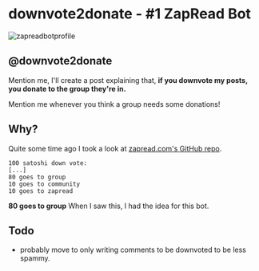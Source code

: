 # downvote2donate - #1 ZapRead Bot
![zapreadbotprofile](https://www.zapread.com/Home/UserImage/?size=150&UserId=8eb001fb-4d8f-4c07-b475-cbfe349c090f)
## @downvote2donate
Mention me, I'll create a post explaining that, **if you downvote my posts, you donate to the group they're in.**

Mention me whenever you think a group needs some donations!

## Why?
Quite some time ago I took a look at [zapread.com's GitHub repo](https://github.com/Horndev/zapread.com).

```
100 satoshi down vote:
[...]
80 goes to group
10 goes to community
10 goes to zapread
```

**80 goes to group**
When I saw this, I had the idea for this bot.

## Todo
- probably move to only writing comments to be downvoted to be less spammy.
